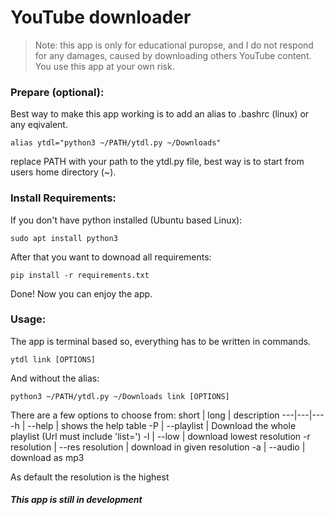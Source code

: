 # YouTube downloader
> Note: this app is only for educational puropse, and I do not respond for any damages, caused by downloading others YouTube content. You use this app at your own risk.

### Prepare (optional):
Best way to make this app working is to add an alias to .bashrc (linux) or any eqivalent.
```shell
alias ytdl="python3 ~/PATH/ytdl.py ~/Downloads"
```
replace PATH with your path to the ytdl.py file, best way is to start from users home directory (~).

### Install Requirements:
If you don't have python installed (Ubuntu based Linux):
```shell
sudo apt install python3
```

After that you want to downoad all requirements:
```shell
pip install -r requirements.txt
```

Done! Now you can enjoy the app.

### Usage:
The app is terminal based so, everything has to be written in commands.
```
ytdl link [OPTIONS]
```

And without the alias:
```
python3 ~/PATH/ytdl.py ~/Downloads link [OPTIONS]
```

There are a few options to choose from:
short | long | description
---|---|---
-h | --help | shows the help table
-P | --playlist | Download the whole playlist (Url must include 'list=')
-l | --low | download lowest resolution
-r resolution | --res resolution | download in given resolution
-a | --audio | download as mp3

As default the resolution is the highest


##### This app is still in development
